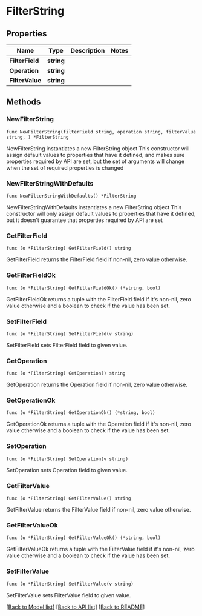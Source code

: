 # FilterString

## Properties

Name | Type | Description | Notes
------------ | ------------- | ------------- | -------------
**FilterField** | **string** |  | 
**Operation** | **string** |  | 
**FilterValue** | **string** |  | 

## Methods

### NewFilterString

`func NewFilterString(filterField string, operation string, filterValue string, ) *FilterString`

NewFilterString instantiates a new FilterString object
This constructor will assign default values to properties that have it defined,
and makes sure properties required by API are set, but the set of arguments
will change when the set of required properties is changed

### NewFilterStringWithDefaults

`func NewFilterStringWithDefaults() *FilterString`

NewFilterStringWithDefaults instantiates a new FilterString object
This constructor will only assign default values to properties that have it defined,
but it doesn't guarantee that properties required by API are set

### GetFilterField

`func (o *FilterString) GetFilterField() string`

GetFilterField returns the FilterField field if non-nil, zero value otherwise.

### GetFilterFieldOk

`func (o *FilterString) GetFilterFieldOk() (*string, bool)`

GetFilterFieldOk returns a tuple with the FilterField field if it's non-nil, zero value otherwise
and a boolean to check if the value has been set.

### SetFilterField

`func (o *FilterString) SetFilterField(v string)`

SetFilterField sets FilterField field to given value.


### GetOperation

`func (o *FilterString) GetOperation() string`

GetOperation returns the Operation field if non-nil, zero value otherwise.

### GetOperationOk

`func (o *FilterString) GetOperationOk() (*string, bool)`

GetOperationOk returns a tuple with the Operation field if it's non-nil, zero value otherwise
and a boolean to check if the value has been set.

### SetOperation

`func (o *FilterString) SetOperation(v string)`

SetOperation sets Operation field to given value.


### GetFilterValue

`func (o *FilterString) GetFilterValue() string`

GetFilterValue returns the FilterValue field if non-nil, zero value otherwise.

### GetFilterValueOk

`func (o *FilterString) GetFilterValueOk() (*string, bool)`

GetFilterValueOk returns a tuple with the FilterValue field if it's non-nil, zero value otherwise
and a boolean to check if the value has been set.

### SetFilterValue

`func (o *FilterString) SetFilterValue(v string)`

SetFilterValue sets FilterValue field to given value.



[[Back to Model list]](../README.md#documentation-for-models) [[Back to API list]](../README.md#documentation-for-api-endpoints) [[Back to README]](../README.md)


